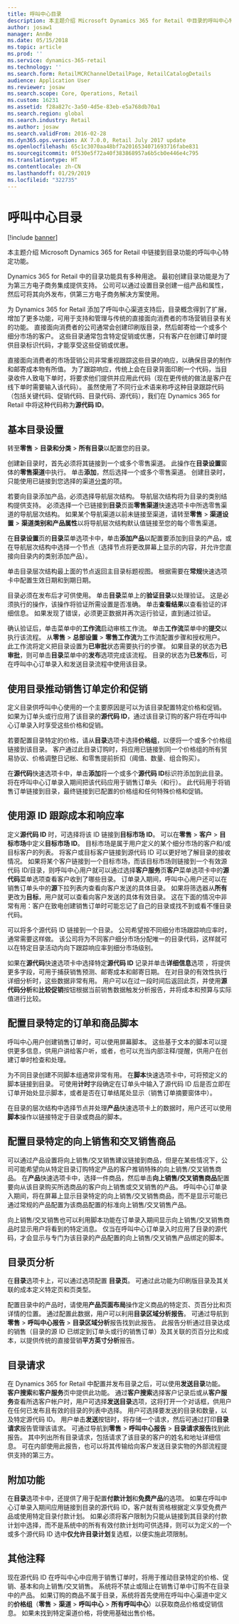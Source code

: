 ```yaml
---
title: 呼叫中心目录
description: 本主题介绍 Microsoft Dynamics 365 for Retail 中目录的呼叫中心特定功能。
author: josaw1
manager: AnnBe
ms.date: 05/15/2018
ms.topic: article
ms.prod: ''
ms.service: dynamics-365-retail
ms.technology: ''
ms.search.form: RetailMCRChannelDetailPage, RetailCatalogDetails
audience: Application User
ms.reviewer: josaw
ms.search.scope: Core, Operations, Retail
ms.custom: 16231
ms.assetid: f28a827c-3a50-4d5e-83eb-e5a768db70a1
ms.search.region: global
ms.search.industry: Retail
ms.author: josaw
ms.search.validFrom: 2016-02-28
ms.dyn365.ops.version: AX 7.0.0, Retail July 2017 update
ms.openlocfilehash: 65c1c3070aa48bf7a2016534071693716fabe831
ms.sourcegitcommit: 0f530e5f72a40f383868957a6b5cb0e446e4c795
ms.translationtype: HT
ms.contentlocale: zh-CN
ms.lasthandoff: 01/29/2019
ms.locfileid: "322735"
---
```

# <a name="call-center-catalogs"></a>呼叫中心目录

[!include [banner](includes/banner.md)]

本主题介绍 Microsoft Dynamics 365 for Retail 中链接到目录功能的呼叫中心特定功能。

Dynamics 365 for Retail 中的目录功能具有多种用途。 最初创建目录功能是为了为第三方电子商务集成提供支持。 公司可以通过设置目录创建一组产品和属性，然后可将其向外发布，供第三方电子商务解决方案使用。

为 Dynamics 365 for Retail 添加了呼叫中心渠道支持后，目录概念得到了扩展，增加了更多功能，可用于支持和管理与传统的直接面向消费者的市场营销目录有关的功能。 直接面向消费者的公司通常会创建印刷版目录，然后邮寄给一个或多个细分市场的客户。 这些目录通常包含特定促销或优惠，只有客户在创建订单时提供目录标识代码，才能享受这些促销或优惠。

直接面向消费者的市场营销公司非常重视跟踪这些目录的响应，以确保目录的制作和邮寄成本物有所值。 为了跟踪响应，传统上会在目录背面印刷一个代码，当目录收件人致电下单时，将要求他们提供并应用此代码（现在更传统的做法是客户在线下单时需要输入该代码）。 虽然使用了不同行业术语来称呼这种目录跟踪代码（包括关键代码、促销代码、目录代码、源代码），我们在 Dynamics 365 for Retail 中将这种代码称为**源代码 ID**。

## <a name="basic-catalog-setup"></a>基本目录设置

转至**零售** \> **目录和分类** \> **所有目录**以配置您的目录。

创建新目录时，首先必须将其链接到一个或多个零售渠道。 此操作在**目录设置**窗体的**零售渠道**中执行。 单击**添加**，然后选择一个或多个零售渠道。 创建目录时，只能使用已链接到您选择的渠道[分类](https://docs.microsoft.com/dynamics365/unified-operations/retail/assortments)的项。

若要向目录添加产品，必须选择导航层次结构。 导航层次结构将为目录的类别结构提供支持。 必须选择一个已链接到**目录**页面**零售渠道**快速选项卡中所选零售渠道的导航层次结构。 如果某个导航渠道以前未链接至渠道，请转至**零售** \> **渠道设置** \> **渠道类别和产品属性**以将导航层次结构默认值链接至您的每个零售渠道。

在**目录设置**页的**目录**菜单选项卡中，单击**添加产品**以配置要添加到目录的产品，或在导航层次结构中选择一个节点（选择节点将更改屏幕上显示的内容，并允许您直接向目录内的类别添加产品）。

单击目录层次结构最上面的节点返回主目录标题视图。 根据需要在**常规**快速选项卡中配置生效日期和到期日期。

目录必须在发布后才可供使用。 单击**目录**菜单上的**验证目录**以处理验证。 这是必须执行的操作，该操作将验证所需设置是否准确。 单击**查看结果**以查看验证的详细信息。 如果发现了错误，必须更正数据并再次运行验证，直到通过验证。

确认验证后，单击菜单中的**工作流**启动审核工作流。 单击**工作流**菜单中的**提交**以执行该流程。 从**零售** \> **总部设置** \> **零售工作流**为工作流配置步骤和授权用户。 此工作流将定义把目录设置为**已审批**状态需要执行的步骤。 如果目录的状态为**已审批**，则可单击**目录**菜单中的**发布**选项完成该流程。 目录的状态为**已发布**后，可在呼叫中心订单录入和发送目录流程中使用该目录。

## <a name="use-catalogs-to-drive-sales-order-pricing-and-promotions"></a>使用目录推动销售订单定价和促销

定义目录供呼叫中心使用的一个主要原因是可以为该目录配置特定价格和促销。 如果为订单头或行应用了该目录的**源代码 ID**，通过该目录订购的客户将在呼叫中心订单录入时享受这些价格和促销。

若要配置目录特定的价格，请从**目录**选项卡选择**价格组**，以便将一个或多个价格组链接到该目录。 客户通过此目录订购时，将应用已链接到同一个价格组的所有贸易协议、价格调整日记帐、和零售提前折扣（阈值、数量、组合购买）。

在**源代码**快速选项卡中，单击**添加**将一个或多个**源代码 ID**标识符添加到此目录。 将在呼叫中心订单录入期间把该代码应用于销售订单头（和行）。 此代码用于将销售订单链接到目录，最终链接到已配置的价格组和任何特殊价格和促销。

## <a name="use-the-source-id-to-track-costs-and-response-rates"></a>使用源 ID 跟踪成本和响应率

定义**源代码 ID** 时，可选择将该 ID 链接到**目标市场 ID**。 可以在**零售** \> **客户** \> **目标市场**中定义**目标市场 ID**。 目标市场是属于用户定义的某个细分市场的客户和/或目标客户的列表。 将客户或目标客户链接到源代码 ID 可以更好地了解目录的接收情况。 如果将某个客户链接到一个目标市场，而该目标市场则链接到一个有效源代码 ID/目录，则呼叫中心用户就可以通过选择**客户服务**页**客户**菜单选项卡中的**源代码**菜单选项查看客户收到了哪些目录。 订单录入期间，呼叫中心用户还可以在销售订单头中的**源**下拉列表内查看向客户发送的具体目录。 如果将筛选器从**所有**更改为**目标**，用户就可以查看向客户发送的具体有效目录。 这在下面的情况中非常有用：客户在致电创建销售订单时可能忘记了自己的目录或找不到或看不懂目录代码。

可以将多个源代码 ID 链接到一个目录。 公司希望按不同细分市场跟踪响应率时，通常需要这样做。 该公司将为不同客户细分市场分配唯一的目录代码，这样就可以在特定目录活动内向下跟踪响应率到细分市场级别。

如果在**源代码**快速选项卡中选择特定**源代码 ID** 记录并单击**详细信息**选项 ，将提供更多字段，可用于捕获销售预测、邮寄成本和邮寄日期。 在对目录的有效性执行详细分析时，这些数据非常有用。 用户可以在过一段时间后返回此页，并使用**源代码分析**和**比较促销**按钮根据当前销售数据触发分析报告，并将成本和预算与实际值进行比较。

## <a name="configure-catalog-specific-order-and-item-scripts"></a>配置目录特定的订单和商品脚本

呼叫中心用户创建销售订单时，可以使用屏幕脚本。 这些基于文本的脚本可以提供更多信息，供用户讲给客户听，或者，也可以充当内部注释/提醒，供用户在创建订单时检查和处理。

为不同目录创建不同脚本组通常非常有用。 在**脚本**快速选项卡中，可将预定义的脚本链接到目录。 可使用**计时**字段确定在订单头中输入了源代码 ID 后是否立即在订单开始处显示脚本，或者是否在订单结尾处显示（销售订单摘要窗体中）。

在目录的层次结构中选择节点并处理**产品**快速选项卡上的数据时，用户还可以使用**脚本**操作以链接特定于目录或商品的脚本。

## <a name="configure-catalog-specific-up-sell-and-cross-sell-items"></a>配置目录特定的向上销售和交叉销售商品

可以通过产品设置将向上销售/交叉销售建议链接到商品，但是在某些情况下，公司可能希望向从特定目录订购特定产品的客户推销特殊的向上销售/交叉销售商品。 在**产品**快速选项卡中，选择一件商品，然后单击**向上销售/交叉销售商品**配置要向从该目录购买所选商品的客户向上销售或交叉销售的产品。 呼叫中心订单录入期间，将在屏幕上显示目录特定的向上销售/交叉销售商品，而不是显示可能已通过常规的产品配置为该商品配置的标准向上销售/交叉销售产品。

向上销售/交叉销售也可以利用脚本功能在订单录入期间显示向上销售/交叉销售商品时显示用户将看到的特定消息。 仅当在呼叫中心订单录入时应用了目录的源代码，才会显示与专门为该目录的产品配置的向上销售/交叉销售产品绑定的脚本。

## <a name="catalog-page-analysis"></a>目录页分析

在**目录**选项卡上，可以通过选项配置 **目录页**。 可通过此功能为印刷版目录及其关联的成本定义特定页和页类型。

配置目录中的产品时，请使用**产品页面布局**操作定义商品的特定页、页百分比和页详情的位置。 通过配置此数据，用户可以利用**目录区域分析报告**。 可通过导航到**零售** \> **呼叫中心报告** \> **目录区域分析**报告找到此报告。 此报告分析通过目录达成的销售（目录的源 ID 已绑定到订单头或行的销售订单）及其关联的页百分比和成本，以提供传统的直接营销**平方英寸分析**报告。

## <a name="catalog-requests"></a>目录请求

在 Dynamics 365 for Retail 中配置并发布目录之后，可以使用**发送目录**功能。 **客户搜索**和**客户服务**页中提供此功能。 通过**客户搜索**选择客户记录后或从**客户服务**查看所选客户帐户时，用户可选择**发送目录**选项，这将打开一个对话框，供用户在任何已发布且有效的目录的列表中选择。 用户可选择要发送的目录和数量，以及特定源代码 ID。 用户单击**发送**按钮时，将存储一个请求，然后可通过打印**目录请求**报告管理该请求。 可通过导航到**零售** \> **呼叫中心报告** \> **目录请求报告**找到此报告。 其中列出所有目录请求，包括请求了该目录的客户的姓名和地址详细信息。 可在内部使用此报告，也可以将其传输给向客户发送目录实物的外部流程提供支持的第三方。

## <a name="additional-features"></a>附加功能

在**目录**选项卡中，还提供了用于配置**付款计划**和**免费产品**的选项。 如果在呼叫中心订单录入期间应用链接到目录的源代码 ID，客户就有资格根据定义享受免费产品或使用特定目录付款计划。 如果必须将客户限制为只能从链接到其目录的付款计划中选择，而不是系统中的所有有效付款计划均可供选择，则可以为定义的一个或多个源代码 ID 选中**仅允许目录计划**复选框，以便实施此项限制。

## <a name="additional-notes"></a>其他注释

现在源代码 ID 在呼叫中心中应用于销售订单时，将用于推动目录特定的价格、促销、基本和向上销售/交叉销售。 系统将不禁止或阻止在销售订单中订购不在目录中的产品。 如果订购的商品不属于目录，系统将首先使用在呼叫中心渠道中定义的**价格组**（**零售** \> **渠道** \> **呼叫中心** \> **所有呼叫中心**）以获取商品价格或促销信息。 如果未找到特定渠道价格，将使用基础出售价格。
